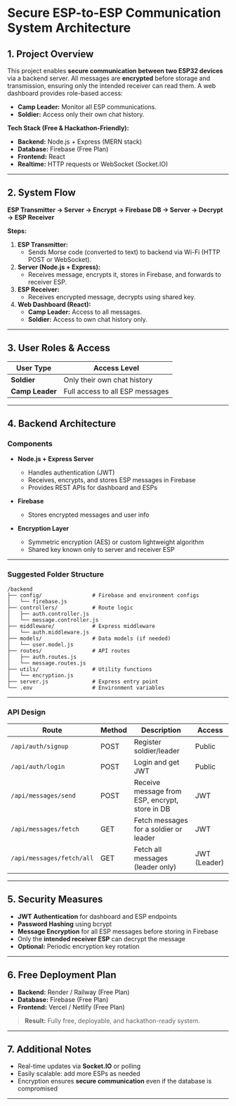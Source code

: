 # Secure ESP-to-ESP Communication System Architecture

## 1. Project Overview

This project enables **secure communication between two ESP32 devices** via a backend server. All messages are **encrypted** before storage and transmission, ensuring only the intended receiver can read them. A web dashboard provides role-based access:

- **Camp Leader:** Monitor all ESP communications.
- **Soldier:** Access only their own chat history.

**Tech Stack (Free & Hackathon-Friendly):**
- **Backend:** Node.js + Express (MERN stack)
- **Database:** Firebase (Free Plan)
- **Frontend:** React
- **Realtime:** HTTP requests or WebSocket (Socket.IO)

---

## 2. System Flow

**ESP Transmitter → Server → Encrypt → Firebase DB → Server → Decrypt → ESP Receiver**

**Steps:**
1. **ESP Transmitter:**  
   - Sends Morse code (converted to text) to backend via Wi-Fi (HTTP POST or WebSocket).
2. **Server (Node.js + Express):**  
   - Receives message, encrypts it, stores in Firebase, and forwards to receiver ESP.
3. **ESP Receiver:**  
   - Receives encrypted message, decrypts using shared key.
4. **Web Dashboard (React):**  
   - **Camp Leader:** Access to all messages.  
   - **Soldier:** Access to own chat history only.

---

## 3. User Roles & Access

| User Type      | Access Level                        |
|----------------|-------------------------------------|
| **Soldier**    | Only their own chat history         |
| **Camp Leader**| Full access to all ESP messages     |

---

## 4. Backend Architecture

### Components

- **Node.js + Express Server**
  - Handles authentication (JWT)
  - Receives, encrypts, and stores ESP messages in Firebase
  - Provides REST APIs for dashboard and ESPs

- **Firebase**
  - Stores encrypted messages and user info

- **Encryption Layer**
  - Symmetric encryption (AES) or custom lightweight algorithm
  - Shared key known only to server and receiver ESP

---

### Suggested Folder Structure

```
/backend
├── config/                # Firebase and environment configs
│   └── firebase.js
├── controllers/           # Route logic
│   ├── auth.controller.js
│   └── message.controller.js
├── middleware/            # Express middleware
│   └── auth.middleware.js
├── models/                # Data models (if needed)
│   └── user.model.js
├── routes/                # API routes
│   ├── auth.routes.js
│   └── message.routes.js
├── utils/                 # Utility functions
│   └── encryption.js
├── server.js              # Express entry point
└── .env                   # Environment variables
```

---

### API Design

| Route                       | Method | Description                                         | Access      |
|-----------------------------|--------|-----------------------------------------------------|-------------|
| `/api/auth/signup`          | POST   | Register soldier/leader                             | Public      |
| `/api/auth/login`           | POST   | Login and get JWT                                   | Public      |
| `/api/messages/send`        | POST   | Receive message from ESP, encrypt, store in DB      | JWT         |
| `/api/messages/fetch`       | GET    | Fetch messages for a soldier or leader              | JWT         |
| `/api/messages/fetch/all`   | GET    | Fetch all messages (leader only)                    | JWT (Leader)|

---

## 5. Security Measures

- **JWT Authentication** for dashboard and ESP endpoints
- **Password Hashing** using bcrypt
- **Message Encryption** for all ESP messages before storing in Firebase
- Only the **intended receiver ESP** can decrypt the message
- **Optional:** Periodic encryption key rotation

---

## 6. Free Deployment Plan

- **Backend:** Render / Railway (Free Plan)
- **Database:** Firebase (Free Plan)
- **Frontend:** Vercel / Netlify (Free Plan)

> **Result:** Fully free, deployable, and hackathon-ready system.

---

## 7. Additional Notes

- Real-time updates via **Socket.IO** or polling
- Easily scalable: add more ESPs as needed
- Encryption ensures **secure communication** even if the database is compromised

---

